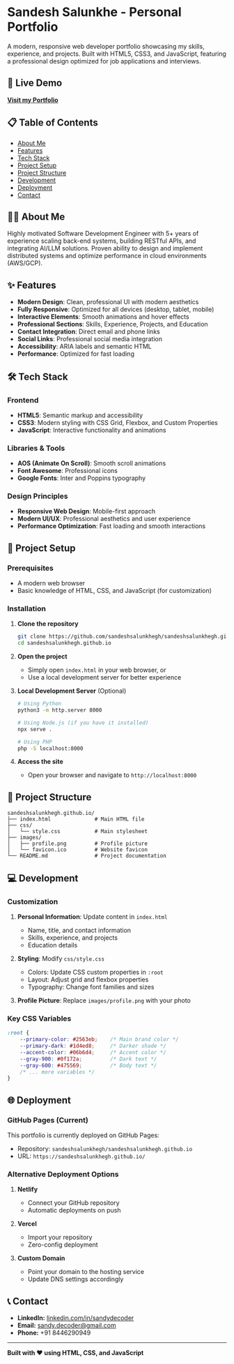 # Sandesh Salunkhe - Personal Portfolio

A modern, responsive web developer portfolio showcasing my skills, experience, and projects. Built with HTML5, CSS3, and JavaScript, featuring a professional design optimized for job applications and interviews.

## 🚀 Live Demo

**[Visit my Portfolio](https://sandeshsalunkhegh.github.io/)**

## 📋 Table of Contents

- [About Me](#about-me)
- [Features](#features)
- [Tech Stack](#tech-stack)
- [Project Setup](#project-setup)
- [Project Structure](#project-structure)
- [Development](#development)
- [Deployment](#deployment)
- [Contact](#contact)

## 👨‍💻 About Me

Highly motivated Software Development Engineer with 5+ years of experience scaling back-end systems, building RESTful APIs, and integrating AI/LLM solutions. Proven ability to design and implement distributed systems and optimize performance in cloud environments (AWS/GCP).

## ✨ Features

- **Modern Design**: Clean, professional UI with modern aesthetics
- **Fully Responsive**: Optimized for all devices (desktop, tablet, mobile)
- **Interactive Elements**: Smooth animations and hover effects
- **Professional Sections**: Skills, Experience, Projects, and Education
- **Contact Integration**: Direct email and phone links
- **Social Links**: Professional social media integration
- **Accessibility**: ARIA labels and semantic HTML
- **Performance**: Optimized for fast loading

## 🛠️ Tech Stack

### Frontend
- **HTML5**: Semantic markup and accessibility
- **CSS3**: Modern styling with CSS Grid, Flexbox, and Custom Properties
- **JavaScript**: Interactive functionality and animations

### Libraries & Tools
- **AOS (Animate On Scroll)**: Smooth scroll animations
- **Font Awesome**: Professional icons
- **Google Fonts**: Inter and Poppins typography

### Design Principles
- **Responsive Web Design**: Mobile-first approach
- **Modern UI/UX**: Professional aesthetics and user experience
- **Performance Optimization**: Fast loading and smooth interactions

## 🚀 Project Setup

### Prerequisites
- A modern web browser
- Basic knowledge of HTML, CSS, and JavaScript (for customization)

### Installation

1. **Clone the repository**
   ```bash
   git clone https://github.com/sandeshsalunkhegh/sandeshsalunkhegh.github.io.git
   cd sandeshsalunkhegh.github.io
   ```

2. **Open the project**
   - Simply open `index.html` in your web browser, or
   - Use a local development server for better experience

3. **Local Development Server** (Optional)
   ```bash
   # Using Python
   python3 -m http.server 8000
   
   # Using Node.js (if you have it installed)
   npx serve .
   
   # Using PHP
   php -S localhost:8000
   ```

4. **Access the site**
   - Open your browser and navigate to `http://localhost:8000`

## 📁 Project Structure

```
sandeshsalunkhegh.github.io/
├── index.html              # Main HTML file
├── css/
│   └── style.css           # Main stylesheet
├── images/
│   ├── profile.png         # Profile picture
│   └── favicon.ico         # Website favicon
└── README.md               # Project documentation
```

## 💻 Development

### Customization

1. **Personal Information**: Update content in `index.html`
   - Name, title, and contact information
   - Skills, experience, and projects
   - Education details

2. **Styling**: Modify `css/style.css`
   - Colors: Update CSS custom properties in `:root`
   - Layout: Adjust grid and flexbox properties
   - Typography: Change font families and sizes

3. **Profile Picture**: Replace `images/profile.png` with your photo

### Key CSS Variables
```css
:root {
    --primary-color: #2563eb;    /* Main brand color */
    --primary-dark: #1d4ed8;     /* Darker shade */
    --accent-color: #06b6d4;     /* Accent color */
    --gray-900: #0f172a;         /* Dark text */
    --gray-600: #475569;         /* Body text */
    /* ... more variables */
}
```

## 🌐 Deployment

### GitHub Pages (Current)
This portfolio is currently deployed on GitHub Pages:
- Repository: `sandeshsalunkhegh/sandeshsalunkhegh.github.io`
- URL: `https://sandeshsalunkhegh.github.io/`

### Alternative Deployment Options

1. **Netlify**
   - Connect your GitHub repository
   - Automatic deployments on push

2. **Vercel**
   - Import your repository
   - Zero-config deployment

3. **Custom Domain**
   - Point your domain to the hosting service
   - Update DNS settings accordingly

## 📞 Contact

- **LinkedIn:** [linkedin.com/in/sandydecoder](https://linkedin.com/in/sandydecoder)
- **Email:** sandy.decoder@gmail.com
- **Phone:** +91 8446290949

---

**Built with ❤️ using HTML, CSS, and JavaScript**
